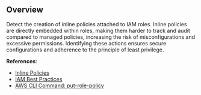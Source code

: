 ## Overview

Detect the creation of inline policies attached to IAM roles. Inline policies are directly embedded within roles, making them harder to track and audit compared to managed policies, increasing the risk of misconfigurations and excessive permissions. Identifying these actions ensures secure configurations and adherence to the principle of least privilege.

**References**:
- [Inline Policies](https://docs.aws.amazon.com/IAM/latest/UserGuide/access_policies_managed-vs-inline.html)
- [IAM Best Practices](https://docs.aws.amazon.com/IAM/latest/UserGuide/best-practices.html)
- [AWS CLI Command: put-role-policy](https://docs.aws.amazon.com/cli/latest/reference/iam/put-role-policy.html)